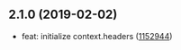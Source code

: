 ## 2.1.0 (2019-02-02)

* feat: initialize context.headers ([1152944](https://github.com/Cweili/req-json/commit/1152944))
